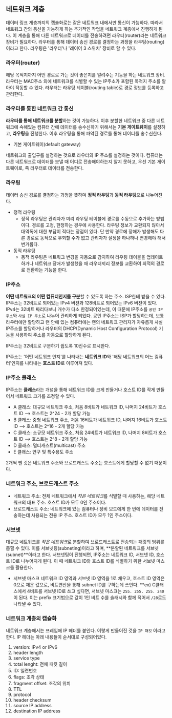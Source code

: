 ## 네트워크 계층

데이터 링크 계층까지의 캡슐화로는 같은 네트워크 내에서만 통신이 가능하다. 따라서 네트워크 간의 통신을 가능하게 하는 추가적인 작업을 네트워크 계층에서 진행하게 된다. 이 계층을 통해 다른 네트워크로 데이터를 전송하려면 라우터(router)라는 네트워크 장비가 필요하다. 라우터를 통해 데이터 송신 경로를 결정하는 과정을 라우팅(routing)이라고 한다. 라우팅은 '라우터'나 '레이어 3 스위치' 장비로 할 수 있다.

### 라우터(router)

해당 목적지까지 어떤 경로로 가는 것이 좋은지를 알려주는 기능을 하는 네트워크 장비. 라우터는 MAC주소 외에 네트워크를 식별할 수 있는 IP주소가 포함된 목적지 주소를 알아야 작동할 수 있다. 라우터는 라우팅 테이블(routing table)로 경로 정보를 등록하고 관리한다.

### 라우터를 통한 네트워크 간 통신

**라우터를 통해 네트워크를 분할**하는 것이 가능하다. 이후 분할한 네트워크 중 다른 네트워크에 속해있는 컴퓨터 간에 데이터를 송수신하기 위해서는 **기본 게이트웨이**를 설정하고, **라우팅**을 진행한다. 이후 라우팅을 통해 파악된 경로를 통해 데이터를 송수신한다.

- 기본 게이트웨이(default gateway)

네트워크의 출입구를 설정하는 것으로 라우터의 IP 주소를 설정하는 것이다. 컴퓨터는 다른 네트워크로 데이터를 보낼 때 어디로 전송해야하는지 알지 못하고, 우선 기본 게이트웨이로, 즉 라우터로 데이터를 전송한다.

### 라우팅

데이터 송신 경로를 결정하는 과정을 뜻하며 **정적 라우팅**과 **동적 라우팅**으로 나누어진다.

- 정적 라우팅
  - 정적 라우팅은 관리자가 미리 라우팅 테이블에 경로를 수동으로 추가하는 방법이다. 경로를 고정, 한정하는 경우에 사용한다. 라우팅 정보가 교환되지 않아서 대역폭에 대한 부담이 적다는 장점이 있다. 단 만약 경로에 장애가 발생해도 다른 경로로 동적으로 우회할 수가 없고 관리자가 설정을 하나하나 변경해야 해서 번거롭다.
- 동적 라우팅
  - 동적 라우팅은 네트워크 변경을 자동으로 감지하여 라우팅 테이블을 업데이트하거나 네트워크 장애가 발생했을 때 라우터끼리 정보를 교환하여 최적의 경로로 전환하는 기능을 한다.

### IP주소

**어떤 네트워크의 어떤 컴퓨터인지를 구분**할 수 있도록 하는 주소. ISP한테 받을 수 있다. IP주소는 32비트로 되어있는 IPv4 버젼과 128비트로 되어있는 IPv6 버젼이 있다. IPv4는 32비트 짜리다보니 개수가 다소 한정되어있는데, 이 때문에 IP주소를 `공인 IP 주소`와 `사설 IP 주소`로 나누어 관리하게 되었다. 공인 IP주소는 ISP가 할당하는데, 보통 라우터에만 할당하고 랜 안에 있는 컴퓨터에는 랜의 네트워크 관리자가 자유롭게 사설 IP주소를 할당하거나 라우터의 DHCP(Dynamic Host Configuration Protocol) 기능을 사용하여 주소를 자동으로 할당하게 된다.

IP주소는 32비트로 구분하기 쉽도록 10진수로 표시한다.

IP주소는 '어떤 네트워크 인지'를 나타내는 **네트워크 ID**와 '해당 네트워크의 어느 컴퓨터'인지를 나타내는 **호스트 ID**로 이루어져 있다.

### IP주소 클래스

IP주소는 **클래스**라는 개념을 통해 네트워크 ID를 크게 만들거나 호스트 ID를 작게 만들어서 네트워크 크기를 조정할 수 있다.

- A 클래스: 대규모 네트워크 주소, 처음 8비트가 네트워크 ID, 나머지 24비트가 호스트 ID --> 호스트는 2^24 - 2개 할당 가능
- B 클래스: 중형 네트워크 주소, 처음 16비트가 네트워크 ID, 나머지 16비트가 호스트 ID --> 호스트는 2^16 - 2개 할당 가능
- C 클래스: 소규모 네트워크 주소, 처음 24비트가 네트워크 ID, 나머지 8비트가 호스트 ID --> 호스트는 2^8 - 2개 할당 가능
- D 클래스: 멀티캐스트(multicast) 주소
- E 클래스: 연구 및 특수용도 주소

2개씩 뺀 것은 네트워크 주소와 브로드캐스트 주소는 호스트에게 할당할 수 없기 때문이다.

### 네트워크 주소, 브로드캐스트 주소

- 네트워크 주소: 전체 네트워크에서 *작은 네트워크*를 식별할 때 사용하는, 해당 네트워크의 대표 주소. 호스트 ID가 모두 0인 주소이다.
- 브로드캐스트 주소: 네트워크에 있는 컴퓨터나 장비 모드에게 한 번에 데이터를 전송하는데 사용되는 전용 IP 주소. 호스트 ID가 모두 1인 주소이다.

### 서브넷

대규모 네트워크를 *작은 네트워크*로 분할하여 브로드캐스트로 전송되는 패킷의 범위를 좁힐 수 있다. 이를 서브넷팅(subneting)이라고 하며, **분할된 네트워크를 서브넷(subnet)**이라고 한다. 서브넷팅이 진행되면, IP주소는 네트워크 ID, 서브넷 ID, 호스트 ID로 나누어지게 된다. 이 때 네트워크 ID와 호스트 ID를 식별하기 위한 서브넷 마스크를 활용한다.

- 서브넷 마스크
  네트워크 ID 영역과 서브넷 ID 영역을 1로 채우고, 호스트 ID 영역은 0으로 채운 값으로, 비트연산을 통해 subnet ID를 구하는데 쓰인다. \*\*ex) C클래스에서 4비트를 서브넷 ID로 쓰고 싶다면, 서브넷 마스크는 `255. 255. 255. 240`이 된다. 이는 prefix 표기법으로 값이 1인 비트 수를 슬래시와 함께 적어서 `/28`로도 나타낼 수 있다.

### 네트워크 계층의 캡슐화

네트워크 계층에서는 프레임에 IP 헤더를 붙인다. 이렇게 만들어진 것을 `IP 패킷` 이라고 한다. IP 헤더는 아래 내용들이 순서대로 구성되어있다.

1.  version: IPv4 or IPv6
2.  header length
3.  service type
4.  total lenght: 전체 패킷 길이
5.  ID: 일련번호
6.  flags: 조각 상태
7.  fragment offset: 조각의 위치
8.  TTL
9.  protocol
10. header checksum
11. source IP address
12. destination IP address
